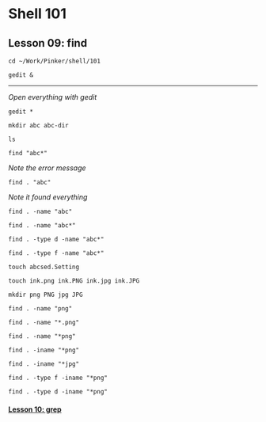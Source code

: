 # Shell 101
## Lesson 09: find

`cd ~/Work/Pinker/shell/101`

`gedit &`

___

*Open everything with gedit*

`gedit *`

`mkdir abc abc-dir`

`ls`

`find "abc*"`

*Note the error message*

`find . "abc"`

*Note it found everything*

`find . -name "abc"`

`find . -name "abc*"`

`find . -type d -name "abc*"`

`find . -type f -name "abc*"`

`touch abcsed.Setting`

`touch ink.png ink.PNG ink.jpg ink.JPG`

`mkdir png PNG jpg JPG`

`find . -name "png"`

`find . -name "*.png"`

`find . -name "*png"`

`find . -iname "*png"`

`find . -iname "*jpg"`

`find . -type f -iname "*png"`
 
`find . -type d -iname "*png"`

#### [Lesson 10: grep](https://github.com/inkVerb/pinker/blob/master/101-shell/Lesson-10.md)
